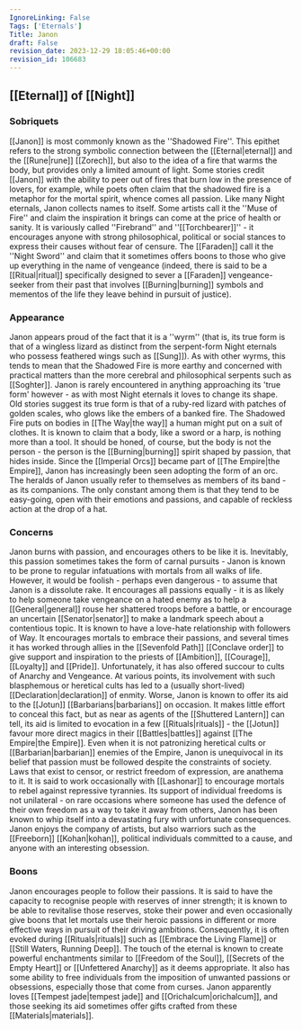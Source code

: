 ```yaml
---
IgnoreLinking: False
Tags: ['Eternals']
Title: Janon
draft: False
revision_date: 2023-12-29 18:05:46+00:00
revision_id: 106683
---
```


## [[Eternal]] of [[Night]]
### Sobriquets
[[Janon]] is most commonly known as the ''Shadowed Fire''. This epithet refers to the strong symbolic connection between the [[Eternal|eternal]] and the [[Rune|rune]] [[Zorech]], but also to the idea of a fire that warms the body, but provides only a limited amount of light. Some stories credit [[Janon]] with the ability to peer out of fires that burn low in the presence of lovers, for example, while poets often claim that the shadowed fire is a metaphor for the mortal spirit, whence comes all passion.
Like many Night eternals, Janon collects names to itself. Some artists call it the ''Muse of Fire'' and claim the inspiration it brings can come at the price of health or sanity. It is variously called ''Firebrand'' and ''[[Torchbearer]]'' - it encourages anyone with strong philosophical, political or social stances to express their causes without fear of censure.
The [[Faraden]] call it the ''Night Sword'' and claim that it sometimes offers boons to those who give up everything in the name of vengeance (indeed, there is said to be a [[Ritual|ritual]] specifically designed to sever a [[Faraden]] vengeance-seeker from their past that involves [[Burning|burning]] symbols and mementos of the life they leave behind in pursuit of justice).
### Appearance
Janon appears proud of the fact that it is a ''wyrm'' (that is, its true form is that of a wingless lizard as distinct from the serpent-form Night eternals who possess feathered wings such as [[Sung]]). As with other wyrms, this tends to mean that the Shadowed Fire is more earthy and concerned with practical matters than the more cerebral and philosophical serpents such as [[Soghter]]. Janon is rarely encountered in anything approaching its 'true form' however - as with most Night eternals it loves to change its shape. Old stories suggest its true form is that of a ruby-red lizard with patches of golden scales, who glows like the embers of a banked fire.
The Shadowed Fire puts on bodies in [[The Way|the way]] a human might put on a suit of clothes. It is known to claim that a body, like a sword or a harp, is nothing more than a tool. It should be honed, of course, but the body is not the person - the person is the [[Burning|burning]] spirit shaped by passion, that hides inside. Since the [[Imperial Orcs]] became part of [[The Empire|the Empire]], Janon has increasingly been seen adopting the form of an orc.
The heralds of Janon usually refer to themselves as members of its band - as its companions. The only constant among them is that they tend to be easy-going, open with their emotions and passions, and capable of reckless action at the drop of a hat.
### Concerns
Janon burns with passion, and encourages others to be like it is. Inevitably, this passion sometimes takes the form of carnal pursuits - Janon is known to be prone to regular infatuations with mortals from all walks of life. However, it would be foolish - perhaps even dangerous - to assume that Janon is a dissolute rake. It encourages all passions equally - it is as likely to help someone take vengeance on a hated enemy as to help a [[General|general]] rouse her shattered troops before a battle, or encourage an uncertain [[Senator|senator]] to make a landmark speech about a contentious topic.
It is known to have a love-hate relationship with followers of Way. It encourages mortals to embrace their passions, and several times it has worked through allies in the [[Sevenfold Path]] [[Conclave order]] to give support and inspiration to the priests of [[Ambition]], [[Courage]], [[Loyalty]] and [[Pride]]. Unfortunately, it has also offered succour to cults of Anarchy and Vengeance. At various points, its involvement with such blasphemous or heretical cults has led to a (usually short-lived) [[Declaration|declaration]] of enmity. 
Worse, Janon is known to offer its aid to the [[Jotun]] [[Barbarians|barbarians]] on occasion. It makes little effort to conceal this fact, but as near as agents of the [[Shuttered Lantern]] can tell, its aid is limited to evocation in a few [[Rituals|rituals]] - the [[Jotun]] favour more direct magics in their [[Battles|battles]] against [[The Empire|the Empire]].
Even when it is not patronizing heretical cults or [[Barbarian|barbarian]] enemies of the Empire, Janon is unequivocal in its belief that passion must be followed despite the constraints of society. Laws that exist to censor, or restrict freedom of expression, are anathema to it. It is said to work occasionally with [[Lashonar]] to encourage mortals to rebel against repressive tyrannies. Its support of individual freedoms is not unilateral - on rare occasions where someone has used the defence of their own freedom as a way to take it away from others, Janon has been known to whip itself into a devastating fury with unfortunate consequences. 
Janon enjoys the company of artists, but also warriors such as the [[Freeborn]] [[Kohan|kohan]], political individuals committed to a cause, and anyone with an interesting obsession.
### Boons
Janon encourages people to follow their passions. It is said to have the capacity to recognise people with reserves of inner strength; it is known to be able to revitalise those reserves, stoke their power and even occasionally give boons that let mortals use their heroic passions in different or more effective ways in pursuit of their driving ambitions. Consequently, it is often evoked during [[Rituals|rituals]] such as [[Embrace the Living Flame]] or [[Still Waters, Running Deep]].
The touch of the eternal is known to create powerful enchantments similar to [[Freedom of the Soul]], [[Secrets of the Empty Heart]] or [[Unfettered Anarchy]] as it deems appropriate. It also has some ability to free individuals from the imposition of unwanted passions or obsessions, especially those that come from curses.
Janon apparently loves [[Tempest jade|tempest jade]] and  [[Orichalcum|orichalcum]], and those seeking its aid sometimes offer gifts crafted from these [[Materials|materials]].